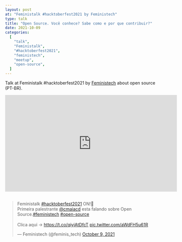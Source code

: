 ```yaml
---
layout: post
at: "Feministalk #hacktoberfest2021 by Feministech"
type: talk
title: "Open Source. Você conhece? Sabe como e por que contribuir?"
date: 2021-10-09
categories:
  [
    "talk",
    "Feministalk",
    "#hacktoberfest2021",
    "feministech",
    "meetup",
    "open-source",
  ]
---
```


Talk at Feministalk #hacktoberfest2021 by [Feministech][feministech] about
open source (PT-BR).

<iframe width="560" height="315" src="https://www.youtube.com/embed/qlEgJrlmLgI" title="YouTube video player" frameborder="0" allow="accelerometer; autoplay; clipboard-write; encrypted-media; gyroscope; picture-in-picture" allowfullscreen></iframe>

<br>

<script async class="speakerdeck-embed" data-id="d20f19bf4e6f4b5ca1a9965440c1a333" data-ratio="1.77777777777778" src="//speakerdeck.com/assets/embed.js"></script>

<br>

<blockquote class="twitter-tweet"><p lang="pt" dir="ltr">Feministalk <a href="https://twitter.com/hashtag/hacktoberfest2021?src=hash&amp;ref_src=twsrc%5Etfw">#hacktoberfest2021</a> ON!🔴 <br>Primeira palestrante <a href="https://twitter.com/cmaiacd?ref_src=twsrc%5Etfw">@cmaiacd</a> esta falando sobre Open Source.<a href="https://twitter.com/hashtag/feministech?src=hash&amp;ref_src=twsrc%5Etfw">#feministech</a> <a href="https://twitter.com/hashtag/open-source?src=hash&amp;ref_src=twsrc%5Etfw">#open-source</a><br><br>Clica aqui -&gt; <a href="https://t.co/qiyjAtDfcT">https://t.co/qiyjAtDfcT</a> <a href="https://t.co/aWdFH5u61R">pic.twitter.com/aWdFH5u61R</a></p>&mdash; Feministech (@feminis_tech) <a href="https://twitter.com/feminis_tech/status/1446874823540477952?ref_src=twsrc%5Etfw">October 9, 2021</a></blockquote> <script async src="https://platform.twitter.com/widgets.js" charset="utf-8"></script>

[feministech]: https://twitter.com/feminis_tech
